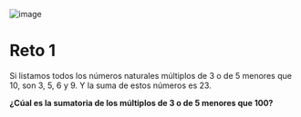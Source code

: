

![image](https://user-images.githubusercontent.com/91023374/148427909-33c7e61a-a89a-4fd2-af72-25c562ebeccf.png)

# Reto 1

Si listamos todos los números naturales múltiplos de 3 o de 5 menores que 10, son 3, 5, 6 y 9. Y la suma de estos números es 23.

**¿Cúal es la sumatoria de los múltiplos de 3 o de 5 menores que 100?**


